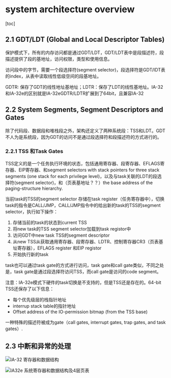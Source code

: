 # system architecture overview

[toc]
## 2.1 GDT/LDT (Global and Local Descriptor Tables)



保护模式下，所有的内存访问都是通过GDT/LDT，GDT/LDT表中是段描述符，段描述提供了段的基地址，访问权限，类型和使用信息。

访问段中的字节，需要一个段选择符(segment selector)，段选择符是GDT/IDT表的index，从表中读取线性低级空间的段基地址。

GDTR: 保存了GDT的线性地址基地址；LDTR：保存了LDT的线性基地址。IA-32 和IA-32e的区别就是IA-32eGDTR/LDTR扩展到了64bit，且兼容IA-32



## 2.2 System Segments, Segment Descriptors and Gates

除了代码段、数据段和堆栈段之外，架构还定义了两种系统段：TSS和LDT。GDT不人为是系统段，因为GDT的访问不是通过段选择符和段描述符的方式进行的。


### 2.2.1 TSS 和Task Gates

TSS定义的是一个任务执行环境的状态，包括通用寄存器、段寄存器、EFLAGS寄存器、EIP寄存器、和segment selectors with stack pointers for three stack segments (one stack for each privilege level)，以及与task关联的LDT的段选择符(segment selector)，和（页表基地址？？）the base address of the paging-structure hierarchy.

当前task的TSS的segment selector 存储在task register（任务寄存器中），切换task的指令是CALL/JMP，CALL/JMP指令中的给出新的task的TSS的segment selector，执行如下操作：
1. 存储当前的task的状态到current TSS
2. 将new task的TSS segment selector加载到task registor中
3.  访问GDT中new task TSS的segment descriptor
4.  从new TSS从获取通用寄存器、段寄存器、LDTR、控制寄存器CR3（页表基址寄存器），EFLAGS register 和EIP registor
5.  开始执行新的task

task也可以通过task gate的方式进行访问，task gate和call gate类似，不同之处是，task gate是通过段选择符访问TSS，而call gate是访问的code segment。

注意：IA-32e模式下硬件的task切换是不支持的，但是TSS还是存在的。64-bit TSS还保存了以下信息：

* 每个优先级层的栈指针地址
* interrup stack table的指针地址
* Offset address of the IO-permission bitmap (from the TSS base)

一种特殊的描述符被成为gate（call gates, interrupt gates, trap gates, and task gates）.

## 2.3 中断和异常的处理




![IA-32 寄存器和数据结构](F:\rminmin\notes\gitbook\vmx\imgs\img-1-IA32-regs-ds)

![IA32e 系统寄存器和数据结构及4层页表](F:\rminmin\notes\gitbook\vmx\imgs\img-2-IA32e-4-Level-paging)
